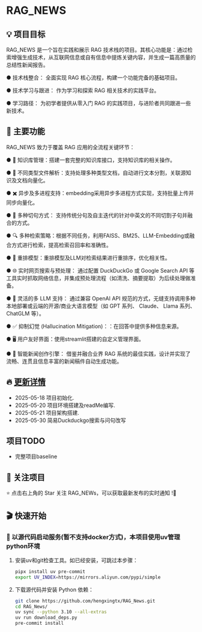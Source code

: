 # RAG_NEWS

## 💡 项目目标

RAG_NEWS 是一个旨在实践和展示 RAG 技术栈的项目。其核心功能是：通过检索增强生成技术，从互联网信息或自有信息中提炼关键内容，并生成一篇高质量的总结性新闻报告。

● 技术栈整合： 全面实现 RAG 核心流程，构建一个功能完备的基础项目。

● 技术学习与跟进： 作为学习和探索 RAG 相关技术的实践平台。

● 学习路径： 为初学者提供从零入门 RAG 的实践项目，与进阶者共同跟进一些新技术。

## 🌟 主要功能

RAG_NEWS 致力于覆盖 RAG 应用的全流程关键环节：

● 📁 知识库管理：搭建一套完整的知识库接口，支持知识库的相关操作。

● 📁 不同类型文件解析：支持处理多种类型文档，自动进行文本分割，关联源知识及文档向量化。

● ✖️ 异步及多进程支持：embedding采用异步多进程方式实现，支持批量上传并同步向量化。

● 🧠 多种切句方式： 支持传统分句及自主迭代的针对中英文的不同切割子句并融合的方式。

● 🔍 多种检索策略：根据不同任务，利用FAISS、BM25、LLM-Embedding或融合方式进行检索，提高检索召回率和准确性。

● 🔄 重排模型：重排模型及LLM对检索结果进行重排序，优化相关性。

● 🌐 实时网页搜索与预处理： 通过配置 DuckDuckGo 或 Google Search API 等工具实时抓取网络信息，并集成预处理流程（如清洗、摘要提取）为后续处理做准备。

● 🤖 灵活的多 LLM 支持： 通过兼容 OpenAI API 规范的方式，无缝支持调用多种本地部署或云端的开源/商业大语言模型（如 GPT 系列、 Claude、 Llama 系列、 ChatGLM 等）。

● ✅ 抑制幻觉 (Hallucination Mitigation)：：在回答中提供多种信息来源。

● 🖥️ 用户友好界面：使用streamlit搭建的自定义管理界面。

● 📝 智能新闻创作引擎： 借鉴并融合业界 RAG 系统的最佳实践，设计并实现了流畅、连贯且信息丰富的新闻稿件自动生成功能。

## 🔥 <a href="./Update.md">更新详情</a>

- 2025-05-18 项目初始化.
- 2025-05-20 项目环境搭建及readMe编写.
- 2025-05-21 项目架构搭建.
- 2025-05-30 简易Duckduckgo搜索与问句改写


## 项目TODO

- 完整项目baseline

## 🎉 关注项目

⭐️ 点击右上角的 Star 关注 RAG_NEWs，可以获取最新发布的实时通知 !🌟


## 🎬 快速开始

### 🔨 以源代码启动服务(暂不支持docker方式)，本项目使用uv管理python环境

1. 安装uv和git检查工具。如已经安装，可跳过本步骤：

   ```bash
   pipx install uv pre-commit
   export UV_INDEX=https://mirrors.aliyun.com/pypi/simple
   ```

2. 下载源代码并安装 Python 依赖：

   ```bash
   git clone https://github.com/hengxingtx/RAG_News.git
   cd RAG_News/
   uv sync --python 3.10 --all-extras
   uv run download_deps.py
   pre-commit install
   ```

<!-- 3. 启动/停止/重启服务：

   ```bash
   source .venv/bin/activate
   export PYTHONPATH=$(pwd)
   bash bin/control.sh start/stop/restart
   ``` -->
